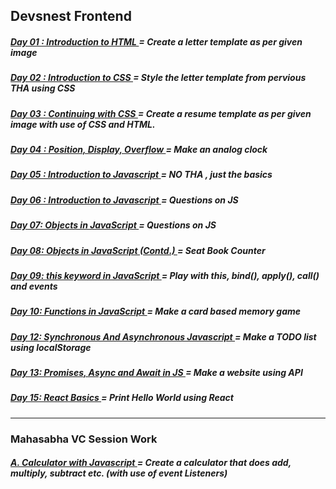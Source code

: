 ## Devsnest Frontend 

<h5>
    <a target="_blank" href="https://github.com/thisiskartikgupta/Devsnest-Frontend/blob/main/Day%2001%20-%20Introduction%20to%20HTML/index.html">
        Day 01 : Introduction to HTML
    </a>
     = Create a letter template as per given image 
</h5>

<h5>
    <a target="_blank" href="https://github.com/thisiskartikgupta/Devsnest-Frontend/blob/main/Day%2002%20-%20Introduction%20to%20CSS/index.html">
        Day 02 : Introduction to CSS
    </a>
     = Style the letter template from pervious THA using CSS
</h5>

<h5>
    <a target="_blank" href="https://github.com/thisiskartikgupta/Devsnest-Frontend/tree/main/Day%2003%20-%20Continuing%20with%20CSS/index.html">
        Day 03 : Continuing with CSS
    </a>
     = Create a resume template as per given image with use of CSS and HTML.
</h5>

<h5>
    <a target="_blank" href="https://github.com/thisiskartikgupta/Devsnest-Frontend/tree/main/Day%2004%20-%20Position%2C%20Display%2C%20Overflow/index.html">
        Day 04 : Position, Display, Overflow
    </a>
     = Make an analog clock
</h5>

<h5>
    <a target="_blank" href="https://github.com/thisiskartikgupta/Devsnest-Frontend/tree/main/Day%2005%20-%20Introduction%20to%20Javascript">
        Day 05 : Introduction to Javascript
    </a>
     = NO THA , just the basics
</h5>

<h5>
    <a target="_blank" href="https://github.com/thisiskartikgupta/Devsnest-Frontend/tree/main/Day%2006%20-%20Introduction%20to%20Javascript">
        Day 06 : Introduction to Javascript
    </a>
     = Questions on JS
</h5>

<h5>
    <a target="_blank" href="https://github.com/thisiskartikgupta/Devsnest-Frontend/tree/main/Day%2007%20-%20Objects%20in%20Javascript">
        Day 07: Objects in JavaScript
    </a>
     = Questions on JS
</h5>

<h5>
    <a target="_blank" href="https://thisiskartikgupta.github.io/Seat-Book-Count-JS/">
        Day 08: Objects in JavaScript (Contd.)
    </a>
     = Seat Book Counter
</h5>

<h5>
    <a target="_blank" href="https://github.com/thisiskartikgupta/Devsnest-Frontend/tree/main/Day%2009%20-%20JavaScript%20this%20keyword">
        Day 09: this keyword in JavaScript
    </a>
     = Play with this, bind(), apply(), call() and events
</h5>

<h5>
    <a target="_blank" href="https://thisiskartikgupta.github.io/MEMCARDS">
        Day 10: Functions in JavaScript
    </a>
     = Make a card based memory game
</h5>

<h5>
    <a target="_blank" href="https://thisiskartikgupta.github.io/TODO-Lets-Do">
        Day 12: Synchronous And Asynchronous Javascript
    </a>
     = Make a TODO list using localStorage
</h5>

<h5>
    <a target="_blank" href="https://github.com/thisiskartikgupta/Devsnest-Frontend/tree/main/Day%2013%20-%20Promises%20%2C%20Async%20and%20Await%20in%20Javascript">
        Day 13: Promises, Async and Await in JS
    </a>
     = Make a website using API
</h5>

<h5>
    <a target="_blank" href="https://github.com/thisiskartikgupta/Devsnest-Frontend/tree/main/Day%2015%20-%20React%20Basics/THA">
        Day 15: React Basics
    </a>
     = Print Hello World using React
</h5>


--- 

### Mahasabha VC Session Work

<h5>
    <a target="_blank" href="https://github.com/thisiskartikgupta/Devsnest-Frontend/tree/main/0.%20Miscellaneous/Mahasabha%20VC%20Work/01.%20Calculator">
        A. Calculator with Javascript
    </a>
     = Create a calculator that does add, multiply, subtract etc. (with use of event Listeners)
</h5>


